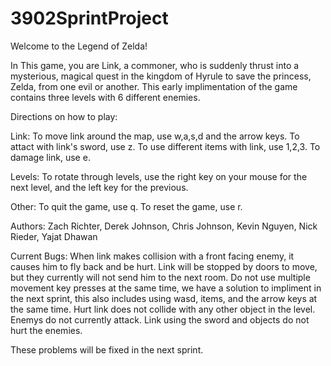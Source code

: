# 3902SprintProject
Welcome to the Legend of Zelda!

In This game, you are Link, a commoner, who is suddenly thrust into a mysterious, magical quest in the kingdom of Hyrule to save the princess, Zelda, from one evil or another.
This early implimentation of the game contains three levels with 6 different enemies.

Directions on how to play:

Link:
To move link around the map, use w,a,s,d and the arrow keys.
To attact with link's sword, use z.
To use different items with link, use 1,2,3.
To damage link, use e.

Levels:
To rotate through levels, use the right key on your mouse for the next level, and the left key for the previous.

Other:
To quit the game, use q.
To reset the game, use r.

Authors: Zach Richter, Derek Johnson, Chris Johnson, Kevin Nguyen, Nick Rieder, Yajat Dhawan

Current Bugs:
When link makes collision with a front facing enemy, it causes him to fly back and be hurt.
Link will be stopped by doors to move, but they currently will not send him to the next room.
Do not use multiple movement key presses at the same time, we have a solution to impliment in the next sprint, this also includes using wasd, items, and the arrow keys at the same time.
Hurt link does not collide with any other object in the level.
Enemys do not currently attack.
Link using the sword and objects do not hurt the enemies.

These problems will be fixed in the next sprint.
